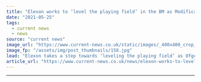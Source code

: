 ```yaml
---
title: "Elexon works to ‘level the playing field’ in the BM as Modification P399 is approved"
date: "2021-05-25"
tags: 
  - current news
  - news
source: "current news"
image_url: "https://www.current-news.co.uk/static/images/_400x400_crop_center-center/Transmission-UK-Credit-Andy-Beecroft.jpg"
image_fp: "/assets/img/post_thumbnails/158.jpg"
lead: "​Elexon takes a step towards ‘leveling the playing field’ as Ofgem approves Modification P399."
article_url: "https://www.current-news.co.uk/news/elexon-works-to-level-the-playing-field-in-the-bm-as-modification-p399-is-approved?utm_source=rss-feeds&utm_medium=rss&utm_campaign=rss"
---
```


---
